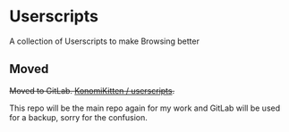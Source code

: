 # Userscripts
A collection of Userscripts to make Browsing better

## Moved
~~Moved to GitLab. [KonomiKitten / userscripts](https://gitlab.com/konomikitten/userscripts).~~

This repo will be the main repo again for my work and GitLab will be used for a backup, sorry for the confusion.
